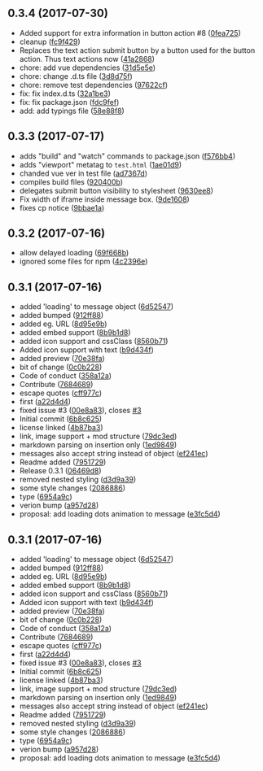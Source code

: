<a name="0.3.4"></a>
## 0.3.4 (2017-07-30)

* Added support for extra information in button action #8 ([0fea725](https://github.com/moinism/botui/commit/0fea725))
* cleanup ([fc9f429](https://github.com/moinism/botui/commit/fc9f429))
* Replaces the text action submit button by a button used for the button action. Thus text actions now ([41a2868](https://github.com/moinism/botui/commit/41a2868))
* chore: add vue dependencies ([31d5e5e](https://github.com/moinism/botui/commit/31d5e5e))
* chore: change .d.ts file ([3d8d75f](https://github.com/moinism/botui/commit/3d8d75f))
* chore: remove test dependencies ([97622cf](https://github.com/moinism/botui/commit/97622cf))
* fix: fix index.d.ts ([32a1be3](https://github.com/moinism/botui/commit/32a1be3))
* fix: fix package.json ([fdc9fef](https://github.com/moinism/botui/commit/fdc9fef))
* add: add typings file ([58e88f8](https://github.com/moinism/botui/commit/58e88f8))



<a name="0.3.3"></a>
## 0.3.3 (2017-07-17)

* adds "build" and "watch" commands to package.json ([f576bb4](https://github.com/moinism/botui/commit/f576bb4))
* adds "viewport" metatag to `test.html` ([1ae01d9](https://github.com/moinism/botui/commit/1ae01d9))
* chanded vue ver in test file ([ad7367d](https://github.com/moinism/botui/commit/ad7367d))
* compiles build files ([920400b](https://github.com/moinism/botui/commit/920400b))
* delegates submit button visibility to stylesheet ([9630ee8](https://github.com/moinism/botui/commit/9630ee8))
* Fix width of iframe inside message box. ([9de1608](https://github.com/moinism/botui/commit/9de1608))
* fixes cp notice ([9bbae1a](https://github.com/moinism/botui/commit/9bbae1a))



<a name="0.3.2"></a>
## 0.3.2 (2017-07-16)

* allow delayed loading ([69f668b](https://github.com/moinism/botui/commit/69f668b))
* ignored some files for npm ([4c2396e](https://github.com/moinism/botui/commit/4c2396e))



<a name="0.3.1"></a>
## 0.3.1 (2017-07-16)

* added 'loading' to message object ([6d52547](https://github.com/moinism/botui/commit/6d52547))
* added bumped ([912ff88](https://github.com/moinism/botui/commit/912ff88))
* added eg. URL ([8d95e9b](https://github.com/moinism/botui/commit/8d95e9b))
* added embed support ([8b9b1d8](https://github.com/moinism/botui/commit/8b9b1d8))
* added icon support and cssClass ([8560b71](https://github.com/moinism/botui/commit/8560b71))
* Added icon support with text ([b9d434f](https://github.com/moinism/botui/commit/b9d434f))
* added preview ([70e38fa](https://github.com/moinism/botui/commit/70e38fa))
* bit of change ([0c0b228](https://github.com/moinism/botui/commit/0c0b228))
* Code of conduct ([358a12a](https://github.com/moinism/botui/commit/358a12a))
* Contribute ([7684689](https://github.com/moinism/botui/commit/7684689))
* escape quotes ([cff977c](https://github.com/moinism/botui/commit/cff977c))
* first ([a22d4d4](https://github.com/moinism/botui/commit/a22d4d4))
* fixed issue #3 ([00e8a83](https://github.com/moinism/botui/commit/00e8a83)), closes [#3](https://github.com/moinism/botui/issues/3)
* Initial commit ([6b8c625](https://github.com/moinism/botui/commit/6b8c625))
* license linked ([4b87ba3](https://github.com/moinism/botui/commit/4b87ba3))
* link, image support + mod structure ([79dc3ed](https://github.com/moinism/botui/commit/79dc3ed))
* markdown parsing on insertion only ([1ed9849](https://github.com/moinism/botui/commit/1ed9849))
* messages also accept string instead of object ([ef241ec](https://github.com/moinism/botui/commit/ef241ec))
* Readme added ([7951729](https://github.com/moinism/botui/commit/7951729))
* Release 0.3.1 ([06469d8](https://github.com/moinism/botui/commit/06469d8))
* removed nested styling ([d3d9a39](https://github.com/moinism/botui/commit/d3d9a39))
* some style changes ([2086886](https://github.com/moinism/botui/commit/2086886))
* type ([6954a9c](https://github.com/moinism/botui/commit/6954a9c))
* verion bump ([a957d28](https://github.com/moinism/botui/commit/a957d28))
* proposal: add loading dots animation to message ([e3fc5d4](https://github.com/moinism/botui/commit/e3fc5d4))



<a name="0.3.1"></a>
## 0.3.1 (2017-07-16)

* added 'loading' to message object ([6d52547](https://github.com/moinism/botui/commit/6d52547))
* added bumped ([912ff88](https://github.com/moinism/botui/commit/912ff88))
* added eg. URL ([8d95e9b](https://github.com/moinism/botui/commit/8d95e9b))
* added embed support ([8b9b1d8](https://github.com/moinism/botui/commit/8b9b1d8))
* added icon support and cssClass ([8560b71](https://github.com/moinism/botui/commit/8560b71))
* Added icon support with text ([b9d434f](https://github.com/moinism/botui/commit/b9d434f))
* added preview ([70e38fa](https://github.com/moinism/botui/commit/70e38fa))
* bit of change ([0c0b228](https://github.com/moinism/botui/commit/0c0b228))
* Code of conduct ([358a12a](https://github.com/moinism/botui/commit/358a12a))
* Contribute ([7684689](https://github.com/moinism/botui/commit/7684689))
* escape quotes ([cff977c](https://github.com/moinism/botui/commit/cff977c))
* first ([a22d4d4](https://github.com/moinism/botui/commit/a22d4d4))
* fixed issue #3 ([00e8a83](https://github.com/moinism/botui/commit/00e8a83)), closes [#3](https://github.com/moinism/botui/issues/3)
* Initial commit ([6b8c625](https://github.com/moinism/botui/commit/6b8c625))
* license linked ([4b87ba3](https://github.com/moinism/botui/commit/4b87ba3))
* link, image support + mod structure ([79dc3ed](https://github.com/moinism/botui/commit/79dc3ed))
* markdown parsing on insertion only ([1ed9849](https://github.com/moinism/botui/commit/1ed9849))
* messages also accept string instead of object ([ef241ec](https://github.com/moinism/botui/commit/ef241ec))
* Readme added ([7951729](https://github.com/moinism/botui/commit/7951729))
* removed nested styling ([d3d9a39](https://github.com/moinism/botui/commit/d3d9a39))
* some style changes ([2086886](https://github.com/moinism/botui/commit/2086886))
* type ([6954a9c](https://github.com/moinism/botui/commit/6954a9c))
* verion bump ([a957d28](https://github.com/moinism/botui/commit/a957d28))
* proposal: add loading dots animation to message ([e3fc5d4](https://github.com/moinism/botui/commit/e3fc5d4))



